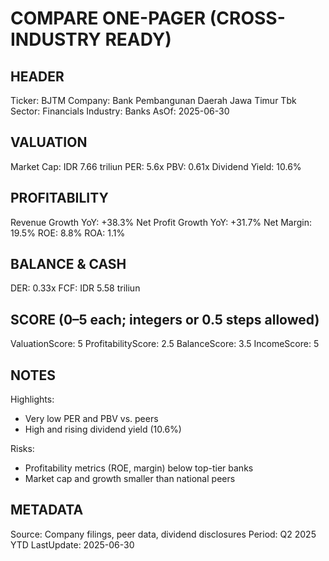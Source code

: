 # COMPARE ONE-PAGER (CROSS-INDUSTRY READY)

## HEADER
Ticker: BJTM
Company: Bank Pembangunan Daerah Jawa Timur Tbk
Sector: Financials
Industry: Banks
AsOf: 2025-06-30

## VALUATION
Market Cap: IDR 7.66 triliun
PER: 5.6x
PBV: 0.61x
Dividend Yield: 10.6%

## PROFITABILITY
Revenue Growth YoY: +38.3%
Net Profit Growth YoY: +31.7%
Net Margin: 19.5%
ROE: 8.8%
ROA: 1.1%

## BALANCE & CASH
DER: 0.33x
FCF: IDR 5.58 triliun

## SCORE (0–5 each; integers or 0.5 steps allowed)
ValuationScore: 5
ProfitabilityScore: 2.5
BalanceScore: 3.5
IncomeScore: 5

## NOTES
Highlights:
- Very low PER and PBV vs. peers
- High and rising dividend yield (10.6%)

Risks:
- Profitability metrics (ROE, margin) below top-tier banks
- Market cap and growth smaller than national peers

## METADATA
Source: Company filings, peer data, dividend disclosures
Period: Q2 2025 YTD
LastUpdate: 2025-06-30